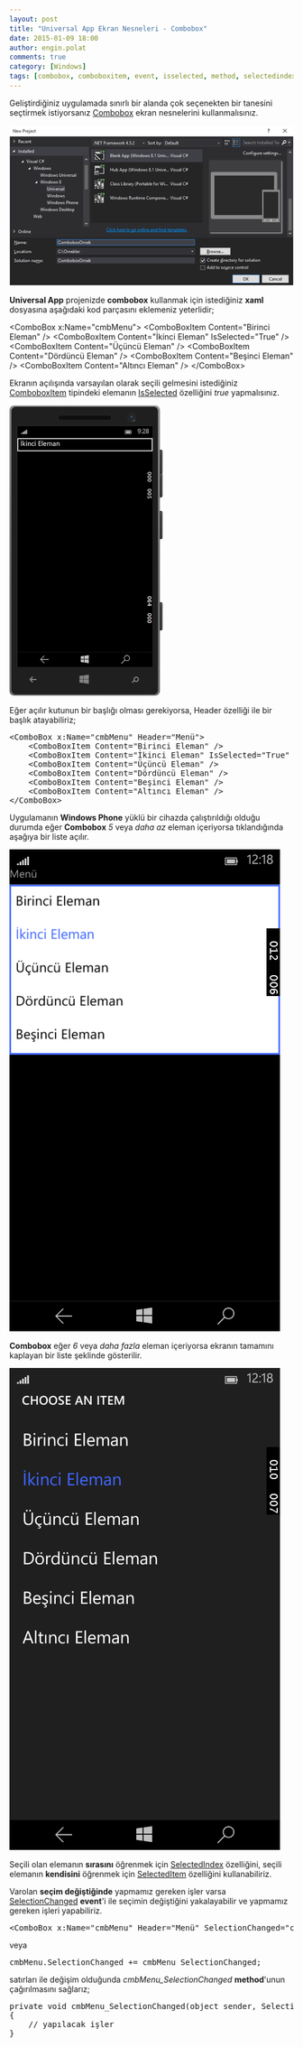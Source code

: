 ```yaml
---
layout: post
title: "Universal App Ekran Nesneleri - Combobox"
date: 2015-01-09 18:00
author: engin.polat
comments: true
category: [Windows]
tags: [combobox, comboboxitem, event, isselected, method, selectedindex, selecteditem, selectionchanged, universal app, wp8, xaml, uwp]
---
```

Geliştirdiğiniz uygulamada sınırlı bir alanda çok seçenekten bir tanesini seçtirmek istiyorsanız <a href="http://msdn.microsoft.com/library/windows/apps/windows.ui.xaml.controls.combobox" target="_blank" rel="noopener">Combobox</a> ekran nesnelerini kullanmalısınız.

![](/assets/uploads/2015/01/Combobox1.png)

**Universal App** projenizde **combobox** kullanmak için istediğiniz **xaml** dosyasına aşağıdaki kod parçasını eklemeniz yeterlidir;

&lt;ComboBox x:Name="cmbMenu"&gt;
    &lt;ComboBoxItem Content="Birinci Eleman" /&gt;
    &lt;ComboBoxItem Content="İkinci Eleman" IsSelected="True" /&gt;
    &lt;ComboBoxItem Content="Üçüncü Eleman" /&gt;
    &lt;ComboBoxItem Content="Dördüncü Eleman" /&gt;
    &lt;ComboBoxItem Content="Beşinci Eleman" /&gt;
    &lt;ComboBoxItem Content="Altıncı Eleman" /&gt;
&lt;/ComboBox></pre>

Ekranın açılışında varsayılan olarak seçili gelmesini istediğiniz <a href="http://msdn.microsoft.com/library/windows/apps/windows.ui.xaml.controls.comboboxitem" target="_blank" rel="noopener">ComboboxItem</a> tipindeki elemanın <a href="http://msdn.microsoft.com/library/windows/apps/windows.ui.xaml.controls.primitives.selectoritem.isselected" target="_blank" rel="noopener">IsSelected</a> özelliğini *true* yapmalısınız.

![](/assets/uploads/2015/01/Combobox2.png)

Eğer açılır kutunun bir başlığı olması gerekiyorsa, Header özelliği ile bir başlık atayabiliriz;

<pre class="brush:xml">&lt;ComboBox x:Name="cmbMenu" Header="Menü"&gt;
    &lt;ComboBoxItem Content="Birinci Eleman" /&gt;
    &lt;ComboBoxItem Content="İkinci Eleman" IsSelected="True" /&gt;
    &lt;ComboBoxItem Content="Üçüncü Eleman" /&gt;
    &lt;ComboBoxItem Content="Dördüncü Eleman" /&gt;
    &lt;ComboBoxItem Content="Beşinci Eleman" /&gt;
    &lt;ComboBoxItem Content="Altıncı Eleman" /&gt;
&lt;/ComboBox></pre>

Uygulamanın **Windows Phone** yüklü bir cihazda çalıştırıldığı olduğu durumda eğer **Combobox** *5* veya *daha az* eleman içeriyorsa tıklandığında aşağıya bir liste açılır.

![](/assets/uploads/2015/01/Combobox4.png)

**Combobox** eğer *6* veya *daha fazla* eleman içeriyorsa ekranın tamamını kaplayan bir liste şeklinde gösterilir.

![](/assets/uploads/2015/01/Combobox3.png)

Seçili olan elemanın **sırasını** öğrenmek için <a href="https://msdn.microsoft.com/library/windows/apps/windows.ui.xaml.controls.primitives.selector.selectedindex" target="_blank" rel="noopener">SelectedIndex</a> özelliğini, seçili elemanın **kendisini** öğrenmek için <a href="https://msdn.microsoft.com/library/windows/apps/windows.ui.xaml.controls.primitives.selector.selecteditem" target="_blank" rel="noopener">SelectedItem</a> özelliğini kullanabiliriz.

Varolan **seçim değiştiğinde** yapmamız gereken işler varsa <a href="https://msdn.microsoft.com/library/windows/apps/windows.ui.xaml.controls.primitives.selector.selectionchanged" target="_blank" rel="noopener">SelectionChanged</a> **event**'i ile seçimin değiştiğini yakalayabilir ve yapmamız gereken işleri yapabiliriz.

<pre class="brush:xml">&lt;ComboBox x:Name="cmbMenu" Header="Menü" SelectionChanged="cmbMenu_SelectionChanged"&gt;</pre>

veya

<pre class="brush:csharp">cmbMenu.SelectionChanged += cmbMenu_SelectionChanged;</pre>

satırları ile değişim olduğunda *cmbMenu_SelectionChanged* **method**'unun çağırılmasını sağlarız;

<pre class="brush:csharp">private void cmbMenu_SelectionChanged(object sender, SelectionChangedEventArgs e)
{
    // yapılacak işler
}


